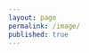 ```yaml
---
layout: page
permalink: /image/
published: true
---
```


<script>
	var imgs = [];
	{% for img in site.data.img %}
    	imgs.push(['{{img.link}}', '{{img.type}}']);
    {% endfor %}
</script>


<div class="posts">
    <article id="imageDisplay">
    	<script>
        	var img = location.search.split('id=')[1];
            if(imgs[img][1] == "video"){
            	document.write("<video autoplay='autoplay' loop='loop' poster='"+imgs[img][]1+".jpg' preload='auto'><source src='"+imgs[img][]1+".webm' type='video/webm'></video>");
            }else{
    			document.write("<img src='"+imgs[img][]1+".png' alt=''>");
            }
        </script>
    </article>
</div>
